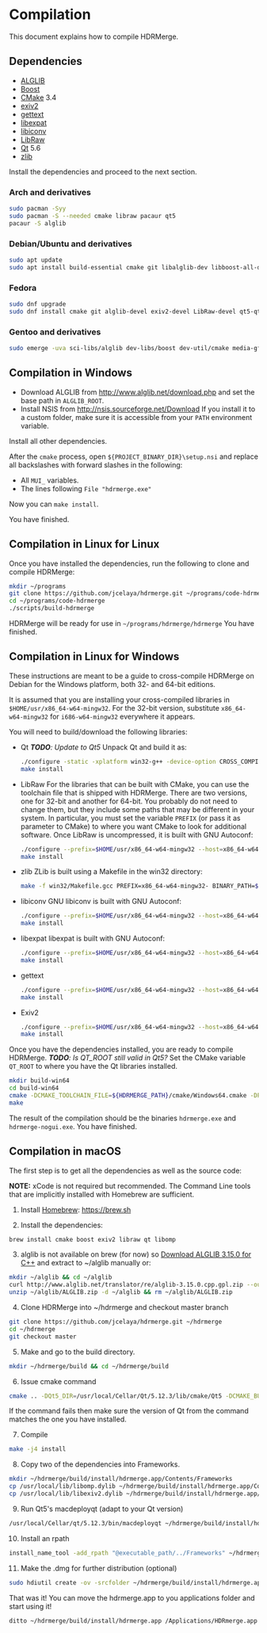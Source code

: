 # Compilation

This document explains how to compile HDRMerge.

## Dependencies

- [ALGLIB](http://www.alglib.net/)
- [Boost](http://www.boost.org/)
- [CMake](https://cmake.org/) 3.4
- [exiv2](http://www.exiv2.org/)
- [gettext](http://www.gnu.org/software/gettext/)
- [libexpat](http://expat.sourceforge.net/)
- [libiconv](https://www.gnu.org/software/libiconv/)
- [LibRaw](http://www.libraw.org/)
- [Qt](https://www.qt.io/) 5.6
- [zlib](http://www.zlib.net/)

Install the dependencies and proceed to the next section.

### Arch and derivatives

```bash
sudo pacman -Syy
sudo pacman -S --needed cmake libraw pacaur qt5
pacaur -S alglib
```

### Debian/Ubuntu and derivatives

```bash
sudo apt update
sudo apt install build-essential cmake git libalglib-dev libboost-all-dev libexiv2-dev libexpat-dev libraw-dev qt5-default zlib1g-dev
```

### Fedora

```bash
sudo dnf upgrade
sudo dnf install cmake git alglib-devel exiv2-devel LibRaw-devel qt5-qtbase-devel zlib-devel
```

### Gentoo and derivatives

```bash
sudo emerge -uva sci-libs/alglib dev-libs/boost dev-util/cmake media-gfx/exiv2 dev-vcs/git media-libs/libraw sys-devel/gettext dev-libs/expat virtual/libiconv dev-qt/qtcore:5 sys-libs/zlib
```

## Compilation in Windows

- Download ALGLIB from http://www.alglib.net/download.php and set the base path in `ALGLIB_ROOT`.
- Install NSIS from http://nsis.sourceforge.net/Download
  If you install it to a custom folder, make sure it is accessible from your `PATH` environment variable.

Install all other dependencies.

After the `cmake` process, open `${PROJECT_BINARY_DIR}\setup.nsi` and replace all backslashes with forward slashes in the following:
- All `MUI_` variables.
- The lines following `File "hdrmerge.exe"`

Now you can `make install`.

You have finished.

## Compilation in Linux for Linux

Once you have installed the dependencies, run the following to clone and compile HDRMerge:

```bash
mkdir ~/programs
git clone https://github.com/jcelaya/hdrmerge.git ~/programs/code-hdrmerge
cd ~/programs/code-hdrmerge
./scripts/build-hdrmerge
```

HDRMerge will be ready for use in `~/programs/hdrmerge/hdrmerge`
You have finished.

## Compilation in Linux for Windows

These instructions are meant to be a guide to cross-compile HDRMerge on Debian for the Windows platform, both 32- and 64-bit editions.

It is assumed that you are installing your cross-compiled libraries in `$HOME/usr/x86_64-w64-mingw32`.
For the 32-bit version, substitute `x86_64-w64-mingw32` for `i686-w64-mingw32` everywhere it appears.

You will need to build/download the following libraries:
- Qt
_**TODO**: Update to Qt5_
Unpack Qt and build it as:
  ```bash
  ./configure -static -xplatform win32-g++ -device-option CROSS_COMPILE=x86_64-w64-mingw32- -prefix $HOME/usr/x86_64-w64-mingw32/Qt-4.8.6-static -opensource -qt-sql-sqlite -no-qt3support -no-xmlpatterns -no-multimedia -no-phonon -no-webkit -no-javascript-jit -no-script -no-scripttools -no-declarative -qt-zlib -qt-libtiff -qt-libpng -qt-libmng -qt-libjpeg -no-openssl -no-nis -no-cups -no-dbus -qt-freetype -make libs -nomake tools -nomake examples -nomake tests -qtlibinfix 4
  make install
  ```
- LibRaw
For the libraries that can be built with CMake, you can use the toolchain file that is shipped with HDRMerge. There are two versions, one for 32-bit and another for 64-bit. You probably do not need to change them, but they include some paths that may be different in your system. In particular, you must set the variable `PREFIX` (or pass it as parameter to CMake) to where you want CMake to look for additional software.
Once LibRaw is uncompressed, it is built with GNU Autoconf:
  ```bash
  ./configure --prefix=$HOME/usr/x86_64-w64-mingw32 --host=x86_64-w64-mingw32 --disable-shared --enable-openmp --disable-jpeg --disable-jasper --disable-lcms --disable-examples
  make install
  ```
- zlib
ZLib is built using a Makefile in the win32 directory:
  ```bash
  make -f win32/Makefile.gcc PREFIX=x86_64-w64-mingw32- BINARY_PATH=$HOME/usr/x86_64-w64-mingw32/bin INCLUDE_PATH=$HOME/usr/x86_64-w64-mingw32/include LIBRARY_PATH=$HOME/usr/x86_64-w64-mingw32/lib install
  ```
- libiconv
GNU libiconv is built with GNU Autoconf:
  ```bash
  ./configure --prefix=$HOME/usr/x86_64-w64-mingw32 --host=x86_64-w64-mingw32 --disable-shared
  make install
  ```
- libexpat
libexpat is built with GNU Autoconf:
  ```bash
  ./configure --prefix=$HOME/usr/x86_64-w64-mingw32 --host=x86_64-w64-mingw32 --disable-shared
  make install
  ```
- gettext
  ```bash
  ./configure --prefix=$HOME/usr/x86_64-w64-mingw32 --host=x86_64-w64-mingw32 --disable-shared
  make install
  ```
- Exiv2
  ```bash
  ./configure --prefix=$HOME/usr/x86_64-w64-mingw32 --host=x86_64-w64-mingw32 --disable-shared --with-zlib=$HOME/usr/x86_64-w64-mingw32
  make install
  ```

Once you have the dependencies installed, you are ready to compile HDRMerge.
_**TODO**: Is QT_ROOT still valid in Qt5?_
Set the CMake variable `QT_ROOT` to where you have the Qt libraries installed.

```bash
mkdir build-win64
cd build-win64
cmake -DCMAKE_TOOLCHAIN_FILE=${HDRMERGE_PATH}/cmake/Windows64.cmake -DPREFIX=$HOME/usr/x86_64-w64-mingw32 -DQT_ROOT=$HOME/usr/x86_64-w64-mingw32/Qt-4.8.6-static ${HDRMERGE_PATH}
make
```

The result of the compilation should be the binaries `hdrmerge.exe` and `hdrmerge-nogui.exe`.
You have finished.

## Compilation in macOS

The first step is to get all the dependencies as well as the source code:

**NOTE:** xCode is not required but recommended. The Command Line tools that are implicitly installed with Homebrew are sufficient.

1. Install [Homebrew](https://brew.sh):
https://brew.sh

2. Install the dependencies:
``` bash
brew install cmake boost exiv2 libraw qt libomp
```
3. alglib is not available on brew (for now) so [Download ALGLIB 3.15.0 for C++](http://www.alglib.net/download.php) and extract to ~/alglib manually or:
``` bash
mkdir ~/alglib && cd ~/alglib
curl http://www.alglib.net/translator/re/alglib-3.15.0.cpp.gpl.zip --output ~/alglib/ALGLIB.zip
unzip ~/alglib/ALGLIB.zip -d ~/alglib && rm ~/alglib/ALGLIB.zip
```

4. Clone HDRMerge into ~/hdrmerge and checkout master branch
``` bash
git clone https://github.com/jcelaya/hdrmerge.git ~/hdrmerge
cd ~/hdrmerge
git checkout master
```
5. Make and go to the build directory.
``` bash
mkdir ~/hdrmerge/build && cd ~/hdrmerge/build
```
6. Issue cmake command
``` bash
cmake .. -DQt5_DIR=/usr/local/Cellar/Qt/5.12.3/lib/cmake/Qt5 -DCMAKE_BUILD_TYPE=Release -DOpenMP_C_FLAGS=-fopenmp=libomp -DOpenMP_CXX_FLAGS=-fopenmp=libomp -DOpenMP_C_LIB_NAMES="libomp" -DOpenMP_CXX_LIB_NAMES="libomp" -DOpenMP_libomp_LIBRARY="/usr/local/lib/libomp.dylib" -DOpenMP_CXX_FLAGS="-Xpreprocessor -fopenmp /usr/local/lib/libomp.dylib -I/usr/local/include" -DOpenMP_CXX_LIB_NAMES="libomp" -DOpenMP_C_FLAGS="-Xpreprocessor -fopenmp /usr/local/lib/libomp.dylib -I/usr/local/include" -DCMAKE_VERBOSE_MAKEFILE:BOOL=ON  -DALGLIB_ROOT=$HOME/alglib/cpp -DALGLIB_INCLUDES=$HOME/alglib/cpp/src -DALGLIB_LIBRARIES=$HOME/alglib/cpp/src -DCMAKE_INSTALL_BINDIR=$HOME/hdrmerge/build/install
```
If the command fails then make sure the version of Qt from the command matches the one you have installed.

7. Compile
``` bash
make -j4 install
```

8. Copy two of the dependencies into Frameworks.
``` bash
mkdir ~/hdrmerge/build/install/hdrmerge.app/Contents/Frameworks
cp /usr/local/lib/libomp.dylib ~/hdrmerge/build/install/hdrmerge.app/Contents/Frameworks/.
cp /usr/local/lib/libexiv2.dylib ~/hdrmerge/build/install/hdrmerge.app/Contents/Frameworks/.
```

9. Run Qt5's macdeployqt (adapt to your Qt version)
``` bash
/usr/local/Cellar/qt/5.12.3/bin/macdeployqt ~/hdrmerge/build/install/hdrmerge.app -no-strip -verbose=1
```

10. Install an rpath
``` bash
install_name_tool -add_rpath "@executable_path/../Frameworks" ~/hdrmerge/build/install/hdrmerge.app/Contents/MacOS/hdrmerge
```

11. Make the .dmg for further distribution (optional)
``` bash
sudo hdiutil create -ov -srcfolder ~/hdrmerge/build/install/hdrmerge.app ~/hdrmerge/build/install/HDRMerge.dmg
```

That was it! You can move the hdrmerge.app to you applications folder and start using it!
``` bash
ditto ~/hdrmerge/build/install/hdrmerge.app /Applications/HDRmerge.app
```
